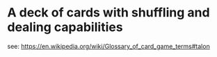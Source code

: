 # A deck of cards with shuffling and dealing capabilities

see: https://en.wikipedia.org/wiki/Glossary_of_card_game_terms#talon
